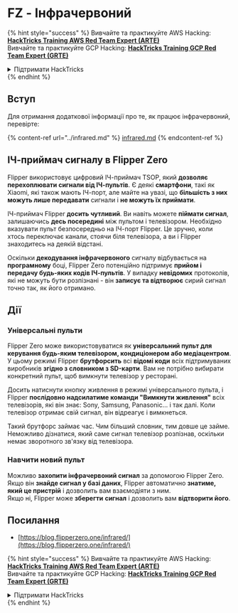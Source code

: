 # FZ - Інфрачервоний

{% hint style="success" %}
Вивчайте та практикуйте AWS Hacking:<img src="/.gitbook/assets/arte.png" alt="" data-size="line">[**HackTricks Training AWS Red Team Expert (ARTE)**](https://training.hacktricks.xyz/courses/arte)<img src="/.gitbook/assets/arte.png" alt="" data-size="line">\
Вивчайте та практикуйте GCP Hacking: <img src="/.gitbook/assets/grte.png" alt="" data-size="line">[**HackTricks Training GCP Red Team Expert (GRTE)**<img src="/.gitbook/assets/grte.png" alt="" data-size="line">](https://training.hacktricks.xyz/courses/grte)

<details>

<summary>Підтримати HackTricks</summary>

* Перевірте [**плани підписки**](https://github.com/sponsors/carlospolop)!
* **Приєднуйтесь до** 💬 [**групи Discord**](https://discord.gg/hRep4RUj7f) або [**групи Telegram**](https://t.me/peass) або **слідкуйте** за нами в **Twitter** 🐦 [**@hacktricks\_live**](https://twitter.com/hacktricks\_live)**.**
* **Діліться хакерськими трюками, надсилаючи PR до** [**HackTricks**](https://github.com/carlospolop/hacktricks) та [**HackTricks Cloud**](https://github.com/carlospolop/hacktricks-cloud) репозиторіїв на GitHub.

</details>
{% endhint %}

## Вступ <a href="#ir-signal-receiver-in-flipper-zero" id="ir-signal-receiver-in-flipper-zero"></a>

Для отримання додаткової інформації про те, як працює інфрачервоний, перевірте:

{% content-ref url="../infrared.md" %}
[infrared.md](../infrared.md)
{% endcontent-ref %}

## ІЧ-приймач сигналу в Flipper Zero <a href="#ir-signal-receiver-in-flipper-zero" id="ir-signal-receiver-in-flipper-zero"></a>

Flipper використовує цифровий ІЧ-приймач TSOP, який **дозволяє перехоплювати сигнали від ІЧ-пультів**. Є деякі **смартфони**, такі як Xiaomi, які також мають ІЧ-порт, але майте на увазі, що **більшість з них можуть лише передавати** сигнали і **не можуть їх приймати**.

ІЧ-приймач Flipper **досить чутливий**. Ви навіть можете **піймати сигнал**, залишаючись **десь посередині** між пультом і телевізором. Необхідно вказувати пульт безпосередньо на ІЧ-порт Flipper. Це зручно, коли хтось переключає канали, стоячи біля телевізора, а ви і Flipper знаходитесь на деякій відстані.

Оскільки **декодування інфрачервоного** сигналу відбувається на **програмному** боці, Flipper Zero потенційно підтримує **прийом і передачу будь-яких кодів ІЧ-пультів**. У випадку **невідомих** протоколів, які не можуть бути розпізнані - він **записує та відтворює** сирий сигнал точно так, як його отримано.

## Дії

### Універсальні пульти

Flipper Zero може використовуватися як **універсальний пульт для керування будь-яким телевізором, кондиціонером або медіацентром**. У цьому режимі Flipper **брутфорсить** всі **відомі коди** всіх підтримуваних виробників **згідно з словником з SD-карти**. Вам не потрібно вибирати конкретний пульт, щоб вимкнути телевізор у ресторані.

Досить натиснути кнопку живлення в режимі універсального пульта, і Flipper **послідовно надсилатиме команди "Вимкнути живлення"** всіх телевізорів, які він знає: Sony, Samsung, Panasonic... і так далі. Коли телевізор отримає свій сигнал, він відреагує і вимкнеться.

Такий брутфорс займає час. Чим більший словник, тим довше це займе. Неможливо дізнатися, який саме сигнал телевізор розпізнав, оскільки немає зворотного зв'язку від телевізора.

### Навчити новий пульт

Можливо **захопити інфрачервоний сигнал** за допомогою Flipper Zero. Якщо він **знайде сигнал у базі даних**, Flipper автоматично **знатиме, який це пристрій** і дозволить вам взаємодіяти з ним.\
Якщо ні, Flipper може **зберегти** **сигнал** і дозволить вам **відтворити його**.

## Посилання

* [https://blog.flipperzero.one/infrared/](https://blog.flipperzero.one/infrared/)

{% hint style="success" %}
Вивчайте та практикуйте AWS Hacking:<img src="/.gitbook/assets/arte.png" alt="" data-size="line">[**HackTricks Training AWS Red Team Expert (ARTE)**](https://training.hacktricks.xyz/courses/arte)<img src="/.gitbook/assets/arte.png" alt="" data-size="line">\
Вивчайте та практикуйте GCP Hacking: <img src="/.gitbook/assets/grte.png" alt="" data-size="line">[**HackTricks Training GCP Red Team Expert (GRTE)**<img src="/.gitbook/assets/grte.png" alt="" data-size="line">](https://training.hacktricks.xyz/courses/grte)

<details>

<summary>Підтримати HackTricks</summary>

* Перевірте [**плани підписки**](https://github.com/sponsors/carlospolop)!
* **Приєднуйтесь до** 💬 [**групи Discord**](https://discord.gg/hRep4RUj7f) або [**групи Telegram**](https://t.me/peass) або **слідкуйте** за нами в **Twitter** 🐦 [**@hacktricks\_live**](https://twitter.com/hacktricks\_live)**.**
* **Діліться хакерськими трюками, надсилаючи PR до** [**HackTricks**](https://github.com/carlospolop/hacktricks) та [**HackTricks Cloud**](https://github.com/carlospolop/hacktricks-cloud) репозиторіїв на GitHub.

</details>
{% endhint %}
